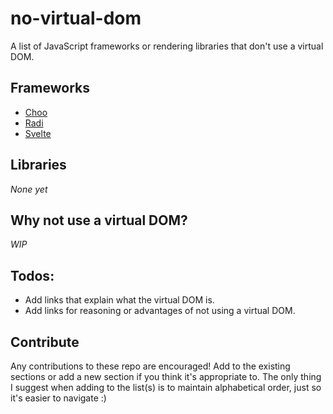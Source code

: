 # no-virtual-dom

A list of JavaScript frameworks or rendering libraries that don't use a virtual DOM.

## Frameworks

- [Choo](https://choo.io/)
- [Radi](https://radi.js.org/)
- [Svelte](https://svelte.dev/)

## Libraries

_None yet_

## Why not use a virtual DOM?

_WIP_

## Todos:

- Add links that explain what the virtual DOM is.
- Add links for reasoning or advantages of not using a virtual DOM.

## Contribute

Any contributions to these repo are encouraged! Add to the existing sections or add a new section if you think it's appropriate to. The only thing I suggest when adding to the list(s) is to maintain alphabetical order, just so it's easier to navigate :)


